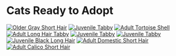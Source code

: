 ﻿<!-- Relative Reference to links and images -->

# Cats Ready to Adopt
[![][cat09001]](cat09001.md)
[![][cat09017]](cat09017.md)
[![][cat09019]](cat09019.md)
[![][cat09015]](cat09015.md)
[![][cat09011]](cat09011.md)
[![][cat09018]](cat09018.md)
[![][cat09020]](cat09020.md)
[![][cat09022]](cat09022.md)
[![][cat09021]](cat09021.md)


[cat09001]: cat09001.jpg "Older Gray Short Hair"
[cat09011]: cat09011.jpg "Juvenile Tabby"
[cat09015]: cat09015.jpg "Adult Long Hair Tabby"
[cat09017]: cat09017.jpg "Juvenile Tabby"
[cat09018]: cat09018.jpg "Juvenile Tabby"
[cat09019]: cat09019.jpg "Adult Tortoise Shell"
[cat09020]: cat09020.jpg "Juvenile Black Long Hair"
[cat09021]: cat09021.jpg "Adult Calico Short Hair"
[cat09022]: cat09022.jpg "Adult Domestic Short Hair"

